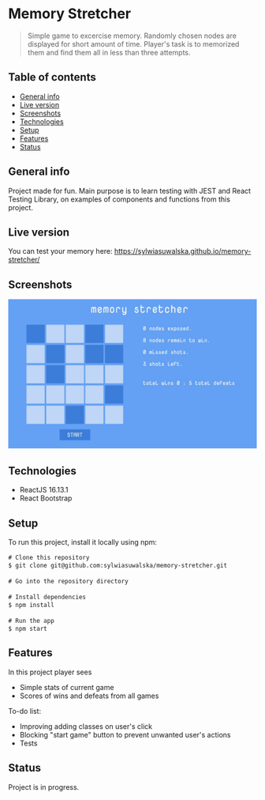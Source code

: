 # Memory Stretcher
>Simple game to excercise memory. Randomly chosen nodes are displayed for short amount of time. Player's task is to memorized them and find them all in less than three attempts.

## Table of contents
* [General info](#general-info)
* [Live version](#live-version)
* [Screenshots](#screenshots)
* [Technologies](#technologies)
* [Setup](#setup)
* [Features](#features)
* [Status](#status)

## General info
Project made for fun. Main purpose is to learn testing with JEST and React Testing Library, on examples of components and functions from this project.

##  Live version
You can test your memory here: https://sylwiasuwalska.github.io/memory-stretcher/

## Screenshots
![screenshot](./src/viewScreen.jpg)

## Technologies
* ReactJS 16.13.1
* React Bootstrap

## Setup
To run this project, install it locally using npm:

```
# Clone this repository
$ git clone git@github.com:sylwiasuwalska/memory-stretcher.git

# Go into the repository directory

# Install dependencies
$ npm install

# Run the app
$ npm start
```

## Features
In this project player sees
* Simple stats of current game
* Scores of wins and defeats from all games

To-do list:
* Improving adding classes on user's click
* Blocking "start game" button to prevent unwanted user's actions
* Tests

## Status
Project is in progress.
